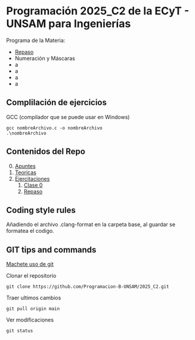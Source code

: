 # Programación 2025_C2 de la ECyT - UNSAM para Ingenierías
Programa de la Materia:  
* [Repaso](./Clase0/)
* Numeración y Máscaras
* a
* a
* a
* a

## Complilación de ejercicios

GCC (compilador que se puede usar en Windows)
```
gcc nombreArchivo.c -o nombreArchivo
.\nombreArchivo
```
## Contenidos del Repo
0. [Apuntes](./Apuntes/README.md)
1. [Teoricas](./Teoricas)
2. [Ejercitaciones](./Guias/)
    1. [Clase 0](./Clase0/)
    2. [Repaso](./Guias/repaso/)

## Coding style rules

Añadiendo el archivo .clang-format en la carpeta base, al guardar se formatea el codigo. 

## GIT tips and commands

[Machete uso de git](
    https://training.github.com/downloads/es_ES/github-git-cheat-sheet.pdf
)


Clonar el repositorio 
```
git clone https://github.com/Programacion-B-UNSAM/2025_C2.git
```

Traer ultimos cambios 
```
git pull origin main
```

Ver modificaciones  
```
git status
```
